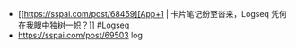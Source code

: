 - [[https://sspai.com/post/68459][App+1 | 卡片笔记纷至沓来，Logseq 凭何在我眼中独树一帜？]] #Logseq
- https://sspai.com/post/69503 log